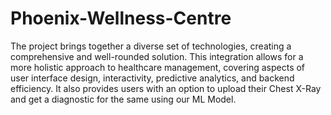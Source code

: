 # Phoenix-Wellness-Centre
 
The project brings together a diverse set of technologies, creating a comprehensive and well-rounded solution. This integration allows for a more holistic approach to healthcare management, covering aspects of user interface design, interactivity, predictive analytics, and backend efficiency.
It also provides users with an option to upload their Chest X-Ray and get a diagnostic for the same using our ML Model.